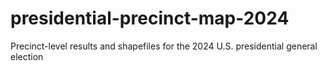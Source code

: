 # presidential-precinct-map-2024
Precinct-level results and shapefiles for the 2024 U.S. presidential general election
